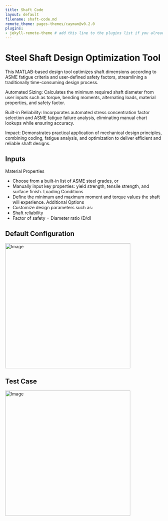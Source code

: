 ```yaml
---
title: Shaft Code
layout: default
filename: shaft-code.md
remote_theme: pages-themes/cayman@v0.2.0
plugins:
- jekyll-remote-theme # add this line to the plugins list if you already have one
--- 
```

# Steel Shaft Design Optimization Tool

This MATLAB-based design tool optimizes shaft dimensions according to ASME fatigue criteria and user-defined safety factors, streamlining a traditionally time-consuming design process.<br/>

Automated Sizing: Calculates the minimum required shaft diameter from user inputs such as torque, bending moments, alternating loads, material properties, and safety factor.<br/>

Built-in Reliability: Incorporates automated stress concentration factor selection and ASME fatigue failure analysis, eliminating manual chart lookups while ensuring accuracy.<br/>

Impact: Demonstrates practical application of mechanical design principles, combining coding, fatigue analysis, and optimization to deliver efficient and reliable shaft designs.<br/>


## Inputs

Material Properties<br/>
- Choose from a built-in list of ASME steel grades, or
- Manually input key properties: yield strength, tensile strength, and surface finish.
Loading Conditions
- Define the minimum and maximum moment and torque values the shaft will experience.
Additional Options
- Customize design parameters such as:
- Shaft reliability
- Factor of safety
= Diameter ratio (D/d)




## Default Configuration<br/>
<img width="400" height="400" alt="Image" src="https://github.com/user-attachments/assets/89e5cd04-3d8e-4645-b3be-4d729a0837ab" /><br/>
## Test Case <br/>
<img width="400" height="400" alt="Image" src="https://github.com/user-attachments/assets/4eb69f5d-1900-4947-9373-18b05c8008f0" /><br/>

